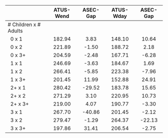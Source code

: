
|                      |    ATUS-Wend |     ASEC-Gap |    ATUS-Wday |     ASEC-Gap |
| -------------------- | :----------: | :----------: | :----------: | :----------: |
| # Children x # Adults |              |              |              |              |
| &nbsp;&nbsp;0 x 1    |       182.94 |         3.83 |       148.10 |        10.64 |
| &nbsp;&nbsp;0 x 2    |       221.89 |        -1.50 |       188.72 |         2.18 |
| &nbsp;&nbsp;0 x 3+   |       204.59 |        -2.48 |       167.71 |        -6.28 |
| &nbsp;&nbsp;1 x 1    |       246.69 |        -3.63 |       184.67 |         1.69 |
| &nbsp;&nbsp;1 x 2    |       266.41 |        -5.85 |       223.38 |        -7.96 |
| &nbsp;&nbsp;1 x 3+   |       201.45 |        11.99 |       152.88 |        24.91 |
| &nbsp;&nbsp;2+ x 1   |       280.42 |       -29.52 |       183.78 |        15.65 |
| &nbsp;&nbsp;2+ x 2   |       271.29 |         3.10 |       220.95 |        10.73 |
| &nbsp;&nbsp;2+ x 3+  |       219.00 |         4.07 |       190.77 |        -3.30 |
| &nbsp;&nbsp;3 x 1    |       267.70 |       -40.86 |       201.45 |        -2.12 |
| &nbsp;&nbsp;3 x 2    |       279.47 |        -1.29 |       264.37 |       -22.13 |
| &nbsp;&nbsp;3 x 3+   |       197.86 |        31.41 |       206.54 |        -2.75 |


